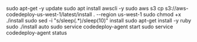 sudo apt-get -y update
sudo apt install awscli -y
sudo aws s3 cp s3://aws-codedeploy-us-west-1/latest/install . --region us-west-1
sudo chmod +x ./install
sudo sed -i "s/sleep(.*)/sleep(10)" install
sudo apt-get install -y ruby
sudo ./install auto
sudo service codedeploy-agent start
sudo service codedeploy-agent status

